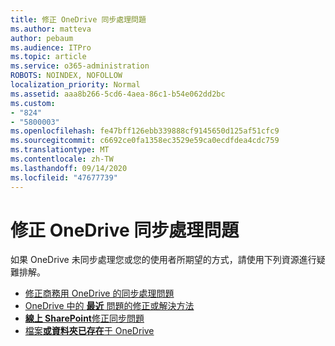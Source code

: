 ```yaml
---
title: 修正 OneDrive 同步處理問題
ms.author: matteva
author: pebaum
ms.audience: ITPro
ms.topic: article
ms.service: o365-administration
ROBOTS: NOINDEX, NOFOLLOW
localization_priority: Normal
ms.assetid: aaa8b266-5cd6-4aea-86c1-b54e062dd2bc
ms.custom:
- "824"
- "5800003"
ms.openlocfilehash: fe47bff126ebb339888cf9145650d125af51cfc9
ms.sourcegitcommit: c6692ce0fa1358ec3529e59ca0ecdfdea4cdc759
ms.translationtype: MT
ms.contentlocale: zh-TW
ms.lasthandoff: 09/14/2020
ms.locfileid: "47677739"
---
```

# <a name="fix-onedrive-sync-problems"></a>修正 OneDrive 同步處理問題

如果 OneDrive 未同步處理您或您的使用者所期望的方式，請使用下列資源進行疑難排解。

- [修正商務用 OneDrive 的同步處理問題](https://support.microsoft.com/office/207e983e-146d-404c-a994-672ef29e1f90)
- [OneDrive 中的 **最近** 問題的修正或解決方法](https://support.office.com/article/36110213-f3f6-490d-8cb7-3833539def0b)
- [**線上 SharePoint**修正同步問題](https://support.office.com/article/207e983e-146d-404c-a994-672ef29e1f90)
- [檔案**或資料夾已存在**于 OneDrive](https://support.microsoft.com/office/7b8044ad-438d-41db-bbbf-4f66b8890408)
